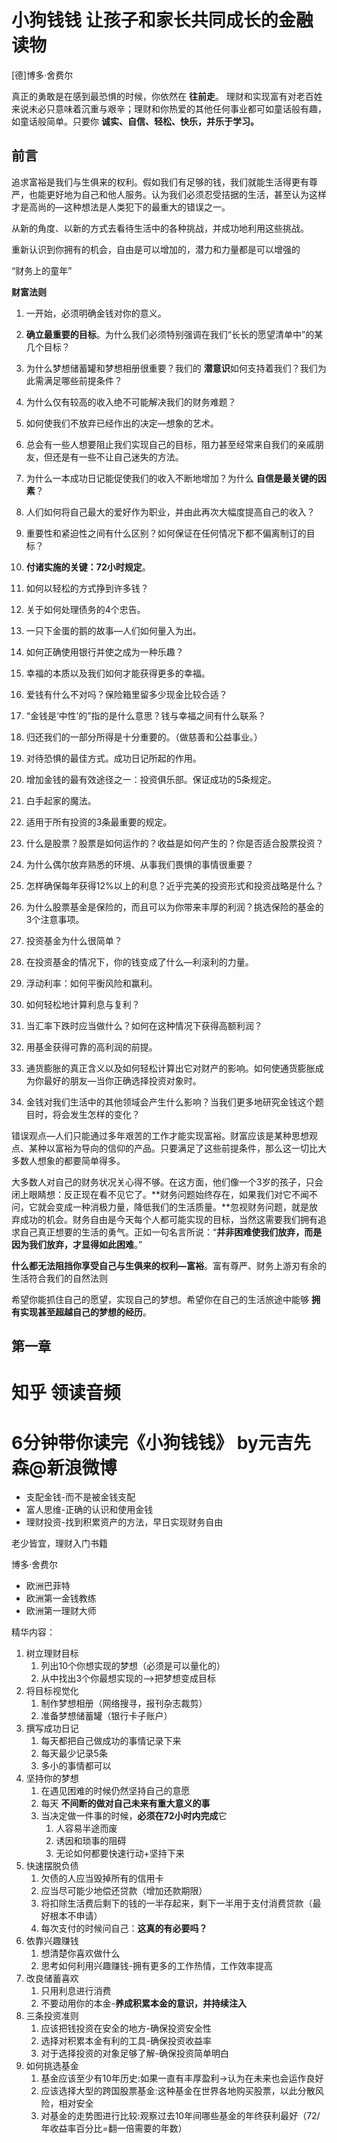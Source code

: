 # 小狗钱钱 让孩子和家长共同成长的金融读物
[德]博多·舍费尔

[time]:<20180927>
真正的勇敢是在感到最恐惧的时候，你依然在 **往前走**。
理财和实现富有对老百姓来说未必只意味着沉重与艰辛；理财和你热爱的其他任何事业都可如童话般有趣，如童话般简单。只要你 **诚实、自信、轻松、快乐，并乐于学习。**

## 前言
追求富裕是我们与生俱来的权利。假如我们有足够的钱，我们就能生活得更有尊严，也能更好地为自己和他人服务。认为我们必须忍受拮据的生活，甚至认为这样才是高尚的—这种想法是人类犯下的最重大的错误之一。

从新的角度、以新的方式去看待生活中的各种挑战，并成功地利用这些挑战。

重新认识到你拥有的机会，自由是可以增加的，潜力和力量都是可以增强的

“财务上的童年”

**财富法则**
1. 一开始，必须明确金钱对你的意义。

2. **确立最重要的目标**。为什么我们必须特别强调在我们“长长的愿望清单中”的某几个目标？

3. 为什么梦想储蓄罐和梦想相册很重要？我们的 **潜意识**如何支持着我们？我们为此需满足哪些前提条件？

4. 为什么仅有较高的收入绝不可能解决我们的财务难题？

5. 如何使我们不放弃已经作出的决定—想象的艺术。

6. 总会有一些人想要阻止我们实现自己的目标，阻力甚至经常来自我们的亲戚朋友，但还是有一些不让自己迷失的方法。

7. 为什么一本成功日记能促使我们的收入不断地增加？为什么 **自信是最关键的因素**？

8. 人们如何将自己最大的爱好作为职业，并由此再次大幅度提高自己的收入？

9.  重要性和紧迫性之间有什么区别？如何保证在任何情况下都不偏离制订的目标？

10. **付诸实施的关键：72小时规定**。

11. 如何以轻松的方式挣到许多钱？

12. 关于如何处理债务的4个忠告。

13. 一只下金蛋的鹅的故事—人们如何量入为出。

14. 如何正确使用银行并使之成为一种乐趣？

15. 幸福的本质以及我们如何才能获得更多的幸福。

16. 爱钱有什么不对吗？保险箱里留多少现金比较合适？

17. “金钱是‘中性’的”指的是什么意思？钱与幸福之间有什么联系？

18. 归还我们的一部分所得是十分重要的。（做慈善和公益事业。）

19. 对待恐惧的最佳方式。成功日记所起的作用。

20. 增加金钱的最有效途径之一：投资俱乐部。保证成功的5条规定。

21. 白手起家的魔法。

22. 适用于所有投资的3条最重要的规定。

23. 什么是股票？股票是如何运作的？收益是如何产生的？你是否适合股票投资？

24. 为什么偶尔放弃熟悉的环境、从事我们畏惧的事情很重要？

25. 怎样确保每年获得12%以上的利息？近乎完美的投资形式和投资战略是什么？

26. 为什么股票基金是保险的，而且可以为你带来丰厚的利润？挑选保险的基金的3个注意事项。

27. 投资基金为什么很简单？

28. 在投资基金的情况下，你的钱变成了什么—利滚利的力量。

29. 浮动利率：如何平衡风险和赢利。

30. 如何轻松地计算利息与复利？

31. 当汇率下跌时应当做什么？如何在这种情况下获得高额利润？

32. 用基金获得可靠的高利润的前提。

33. 通货膨胀的真正含义以及如何轻松计算出它对财产的影响。如何使通货膨胀成为你最好的朋友—当你正确选择投资对象时。

34. 金钱对我们生活中的其他领域会产生什么影响？当我们更多地研究金钱这个题目时，将会发生怎样的变化？

错误观点—人们只能通过多年艰苦的工作才能实现富裕。财富应该是某种思想观点、某种以富裕为导向的信仰的产品。只要满足了这些前提条件，那么这一切比大多数人想象的都要简单得多。

大多数人对自己的财务状况关心得不够。在这方面，他们像一个3岁的孩子，只会闭上眼睛想：反正现在看不见它了。**财务问题始终存在，如果我们对它不闻不问，它就会变成一种消极力量，降低我们的生活质量。**忽视财务问题，就是放弃成功的机会。财务自由是今天每个人都可能实现的目标，当然这需要我们拥有追求自己真正想要的生活的勇气。正如一句名言所说：“**并非困难使我们放弃，而是因为我们放弃，才显得如此困难**。”

**什么都无法阻挡你享受自己与生俱来的权利—富裕**。富有尊严、财务上游刃有余的生活符合我们的自然法则

希望你能抓住自己的愿望，实现自己的梦想。希望你在自己的生活旅途中能够 **拥有实现甚至超越自己的梦想的经历**。

## 第一章




# 知乎 领读音频



[time]:<20180927>
# 6分钟带你读完《小狗钱钱》 by元吉先森@新浪微博

- 支配金钱-而不是被金钱支配
- 富人思维-正确的认识和使用金钱
- 理财投资-找到积累资产的方法，早日实现财务自由

老少皆宜，理财入门书籍

博多·舍费尔
- 欧洲巴菲特
- 欧洲第一金钱教练
- 欧洲第一理财大师

精华内容：
1. 树立理财目标
    1. 列出10个你想实现的梦想（必须是可以量化的）
    2. 从中找出3个你最想实现的-->把梦想变成目标
2. 将目标视觉化
    1. 制作梦想相册（网络搜寻，报刊杂志裁剪）
    2. 准备梦想储蓄罐（银行卡子账户）
3. 撰写成功日记
    1. 每天都把自己做成功的事情记录下来
    2. 每天最少记录5条
    3. 多小的事情都可以
4. 坚持你的梦想
    1. 在遇见困难的时候仍然坚持自己的意愿
    2. 每天 **不间断的做对自己未来有重大意义的事**
    3. 当决定做一件事的时候，**必须在72小时内完成**它
        1. 人容易半途而废
        2. 诱因和琐事的阻碍
        3. 无论如何都要快速行动+坚持下来
5. 快速摆脱负债
    1. 欠债的人应当毁掉所有的信用卡
    2. 应当尽可能少地偿还贷款（增加还款期限）
    3. 将扣除生活费后剩下的钱的一半存起来，剩下一半用于支付消费贷款（最好根本不申请）
    4. 每次支付的时候问自己：**这真的有必要吗？**
6. 依靠兴趣赚钱
    1. 想清楚你喜欢做什么
    2. 思考如何利用兴趣赚钱-拥有更多的工作热情，工作效率提高
7. 改良储蓄喜欢
    1. 只用利息进行消费
    2. 不要动用你的本金-**养成积累本金的意识，并持续注入**
8. 三条投资准则
    1. 应该把钱投资在安全的地方-确保投资安全性
    2. 选择对积累本金有利的工具-确保投资收益率
    3. 对于选择投资的对象足够了解-确保投资简单明白
9. 如何挑选基金
    1. 基金应该至少有10年历史:如果一直有丰厚盈利->认为在未来也会运作良好
    2. 应该选择大型的跨国股票基金:这种基金在世界各地购买股票，以此分散风险，相对安全
    3. 对基金的走势图进行比较:观察过去10年间哪些基金的年终获利最好（72/年收益率百分比=翻一倍需要的年数）